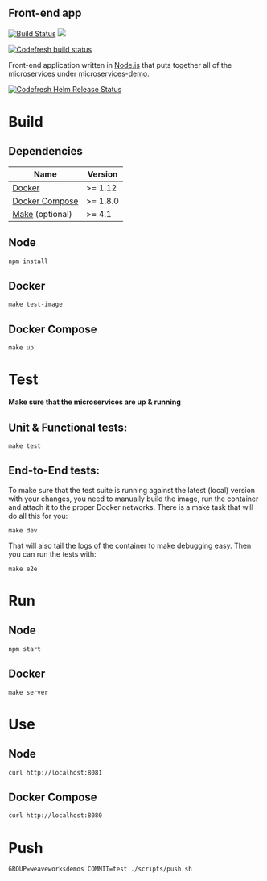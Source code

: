 Front-end app
---
[![Build Status](https://travis-ci.org/microservices-demo/front-end.svg?branch=master)](https://travis-ci.org/microservices-demo/front-end)
[![](https://images.microbadger.com/badges/image/weaveworksdemos/front-end.svg)](http://microbadger.com/images/weaveworksdemos/front-end "Get your own image badge on microbadger.com")

[![Codefresh build status]( https://g.codefresh.io/api/badges/build?repoOwner=cloudposse-demo&repoName=demo-front-end&branch=master&pipelineName=demo-front-end&accountName=osterman&type=cf-1)]( https://g.codefresh.io/repositories/cloudposse-demo/demo-front-end/builds?filter=trigger:build;branch:master;service:5a5094ea6a4c2600017e610a~demo-front-end)



Front-end application written in [Node.js](https://nodejs.org/en/) that puts together all of the microservices under [microservices-demo](https://github.com/microservices-demo/microservices-demo).


[![Codefresh Helm Release Status]( https://g.codefresh.io/api/badges/release?type=cf-1&key=eyJhbGciOiJIUzI1NiJ9.NWEwMTJmNWM3Yjg3YTQwMDAxYTlkMjU0.UwxTSXZGXq3wPQjj3O1k71kQsGuWGlzgkp9V2-llce8&selector=cluster-4&name=frontend-master&tillerNamespace=kube-system)]( https://g.codefresh.io/helm/releases/cluster-4/kube-system/frontend-master/services)

# Build

## Dependencies

<table>
  <thead>
    <tr>
      <th>Name</th>
      <th>Version</th>
    </tr>
  </thead>
  <tbody>
    <tr>
      <td><a href="https://docker.com">Docker</a></td>
      <td>>= 1.12</td>
    </tr>
    <tr>
      <td><a href="https://docs.docker.com/compose/">Docker Compose</a></td>
      <td>>= 1.8.0</td>
    </tr>
    <tr>
      <td><a href="gnu.org/s/make">Make</a>&nbsp;(optional)</td>
      <td>>= 4.1</td>
    </tr>
  </tbody>
</table>

## Node

`npm install`

## Docker

`make test-image`

## Docker Compose

`make up`

# Test

**Make sure that the microservices are up & running**

## Unit & Functional tests:

```
make test
```

## End-to-End tests:
  
To make sure that the test suite is running against the latest (local) version with your changes, you need to manually build
the image, run the container and attach it to the proper Docker networks.
There is a make task that will do all this for you:

```
make dev
```

That will also tail the logs of the container to make debugging easy.
Then you can run the tests with:

```
make e2e
```

# Run

## Node

`npm start`

## Docker

`make server`

# Use

## Node

`curl http://localhost:8081`

## Docker Compose

`curl http://localhost:8080`

# Push

`GROUP=weaveworksdemos COMMIT=test ./scripts/push.sh`
